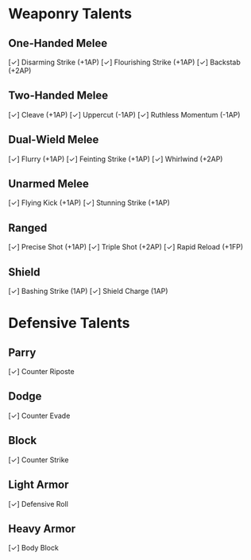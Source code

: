 
# Weaponry Talents
## One-Handed Melee
[✓] Disarming Strike (+1AP)
[✓] Flourishing Strike (+1AP)
[✓] Backstab (+2AP)

## Two-Handed Melee
[✓] Cleave (+1AP)
[✓] Uppercut (-1AP)
[✓] Ruthless Momentum (-1AP)

## Dual-Wield Melee
[✓] Flurry (+1AP)
[✓] Feinting Strike (+1AP)
[✓] Whirlwind (+2AP)

## Unarmed Melee
[✓] Flying Kick (+1AP)
[✓] Stunning Strike (+1AP)

## Ranged
[✓] Precise Shot (+1AP)
[✓] Triple Shot (+2AP)
[✓] Rapid Reload (+1FP)

## Shield
[✓] Bashing Strike (1AP)
[✓] Shield Charge (1AP)

# Defensive Talents

## Parry
[✓] Counter Riposte

## Dodge
[✓] Counter Evade 

## Block
[✓] Counter Strike

## Light Armor
[✓] Defensive Roll

## Heavy Armor
[✓] Body Block
